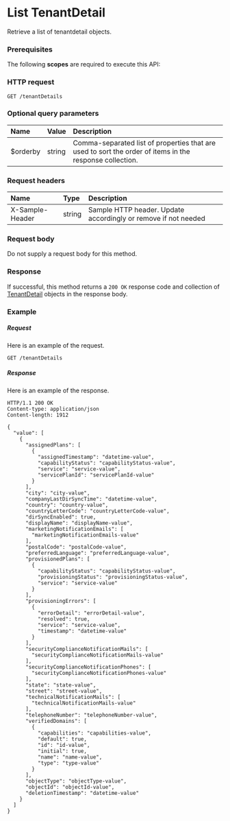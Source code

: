 # List TenantDetail

Retrieve a list of tenantdetail objects.
### Prerequisites
The following **scopes** are required to execute this API: 
### HTTP request
<!-- { "blockType": "ignored" } -->
```http
GET /tenantDetails
```
### Optional query parameters
|Name|Value|Description|
|:---------------|:--------|:-------|
|$orderby|string|Comma-separated list of properties that are used to sort the order of items in the response collection.|

### Request headers
| Name       | Type | Description|
|:-----------|:------|:----------|
| X-Sample-Header  | string  | Sample HTTP header. Update accordingly or remove if not needed|

### Request body
Do not supply a request body for this method.
### Response
If successful, this method returns a `200 OK` response code and collection of [TenantDetail](../resources/tenantdetail.md) objects in the response body.
### Example
##### Request
Here is an example of the request.
<!-- {
  "blockType": "request",
  "name": "get_tenantdetails"
}-->
```http
GET /tenantDetails
```
##### Response
Here is an example of the response.
<!-- {
  "blockType": "response",
  "truncated": false,
  "@odata.type": "microsoft.graph.tenantdetail",
  "isCollection": true
} -->
```http
HTTP/1.1 200 OK
Content-type: application/json
Content-length: 1912

{
  "value": [
    {
      "assignedPlans": [
        {
          "assignedTimestamp": "datetime-value",
          "capabilityStatus": "capabilityStatus-value",
          "service": "service-value",
          "servicePlanId": "servicePlanId-value"
        }
      ],
      "city": "city-value",
      "companyLastDirSyncTime": "datetime-value",
      "country": "country-value",
      "countryLetterCode": "countryLetterCode-value",
      "dirSyncEnabled": true,
      "displayName": "displayName-value",
      "marketingNotificationEmails": [
        "marketingNotificationEmails-value"
      ],
      "postalCode": "postalCode-value",
      "preferredLanguage": "preferredLanguage-value",
      "provisionedPlans": [
        {
          "capabilityStatus": "capabilityStatus-value",
          "provisioningStatus": "provisioningStatus-value",
          "service": "service-value"
        }
      ],
      "provisioningErrors": [
        {
          "errorDetail": "errorDetail-value",
          "resolved": true,
          "service": "service-value",
          "timestamp": "datetime-value"
        }
      ],
      "securityComplianceNotificationMails": [
        "securityComplianceNotificationMails-value"
      ],
      "securityComplianceNotificationPhones": [
        "securityComplianceNotificationPhones-value"
      ],
      "state": "state-value",
      "street": "street-value",
      "technicalNotificationMails": [
        "technicalNotificationMails-value"
      ],
      "telephoneNumber": "telephoneNumber-value",
      "verifiedDomains": [
        {
          "capabilities": "capabilities-value",
          "default": true,
          "id": "id-value",
          "initial": true,
          "name": "name-value",
          "type": "type-value"
        }
      ],
      "objectType": "objectType-value",
      "objectId": "objectId-value",
      "deletionTimestamp": "datetime-value"
    }
  ]
}
```

<!-- uuid: d8c231cf-fca1-453e-9dd1-d82e2720940c
2015-10-19 09:46:37 UTC -->
<!-- {
  "type": "#page.annotation",
  "description": "List TenantDetail",
  "keywords": "",
  "section": "documentation",
  "tocPath": ""
}-->